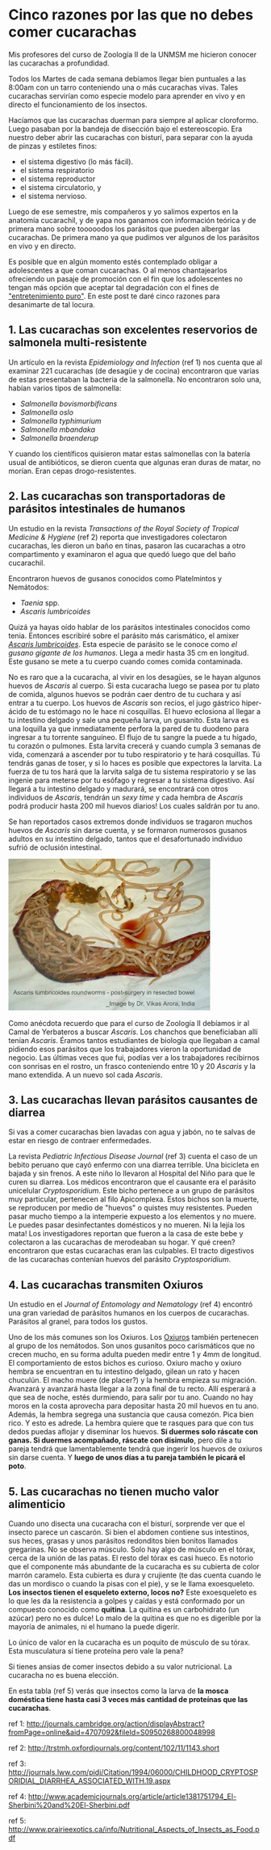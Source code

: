 # Cinco razones por las que no debes comer cucarachas


Mis profesores del curso de Zoología II de la UNMSM me hicieron conocer las
cucarachas a profundidad.

Todos los Martes de cada semana debíamos llegar bien puntuales a las 8:00am con
un tarro conteniendo una o más cucarachas vivas. Tales cucarachas servirían
como especie modelo para aprender en vivo y en directo el funcionamiento de los
insectos.

Hacíamos que las cucarachas duerman para siempre al aplicar cloroformo. 
Luego pasaban por la bandeja de disección bajo el estereoscopio.
Era nuestro deber abrir las cucarachas con bisturí, para separar con la ayuda
de  pinzas y estiletes finos:

* el sistema digestivo (lo más fácil).
* el sistema respiratorio
* el sistema reproductor
* el sistema circulatorio, y
* el sistema nervioso.

Luego de ese semestre, mis compañeros y yo salimos expertos en la anatomía
cucarachil, y de yapa nos ganamos con información teórica y de primera mano
sobre tooooodos los parásitos que pueden albergar las cucarachas. De primera
mano ya que pudimos ver algunos de los parásitos en vivo y en directo.

Es posible que en algún momento estés contemplado obligar a adolescentes a que
coman cucarachas. O al menos chantajearlos ofreciendo un pasaje de promoción
con el fin que los adolescentes no tengan más opción que aceptar tal
degradación con el fines de ["entretenimiento puro"](http://peru21.pe/espectaculos/adolgo-aguilar-que-escolares-coman-cucarachas-no-me-parece-nada-grave-2214860?href=hdestaque4).
En este post te daré cinco razones para desanimarte de tal locura.

## 1. Las cucarachas son excelentes reservorios de salmonela multi-resistente
Un artículo en la revista *Epidemiology and Infection* (ref 1) nos cuenta que
al examinar 221 cucarachas (de desagüe y de cocina) encontraron que varias de
estas presentaban la bacteria de la salmonella. No encontraron solo una, habían
varios tipos de salmonella:

* *Salmonella bovismorbificans*
* *Salmonella oslo*
* *Salmonella typhimurium*
* *Salmonella mbandaka*
* *Salmonella braenderup*

Y cuando los científicos quisieron matar estas salmonellas con la batería usual
de antibióticos, se dieron cuenta que algunas eran duras de matar, no morían.
Eran cepas drogo-resistentes.

## 2. Las cucarachas son transportadoras de parásitos intestinales de humanos

Un estudio en la revista *Transactions of the Royal Society of Tropical
Medicine & Hygiene* (ref 2) reporta que investigadores colectaron cucarachas, les
dieron un baño en tinas, pasaron las cucarachas a otro compartimento y
examinaron el agua que quedó luego que del baño cucarachil.

Encontraron huevos de gusanos conocidos como Platelmintos y Nemátodos:

* *Taenia* spp.
* *Ascaris lumbricoides*

Quizá ya hayas oído hablar de los parásitos intestinales conocidos como tenia.
Entonces escribiré sobre el parásito más carismático, el amixer
[*Ascaris lumbricoides*](http://en.wikipedia.org/wiki/Ascaris_lumbricoides).
Esta especie de parásito se le conoce como *el gusano gigante de los humanos*.
Llega a medir hasta 35 cm en longitud. Este gusano se mete a tu cuerpo cuando
comes comida contaminada. 

No es raro que a la cucaracha, al vivir en los desagües,
se le hayan algunos huevos de *Ascaris* al cuerpo. Si esta
cucaracha luego se pasea por tu plato de comida, algunos huevos se podrán caer
dentro de tu cuchara y  así entrar a tu cuerpo.
Los huevos de *Ascaris* son recios, el jugo gástrico hiper-ácido de tu estómago
no le hace ni cosquillas.
El huevo eclosiona al llegar a tu intestino delgado y sale una pequeña larva,
   un gusanito. Esta larva es una loquilla ya que inmediatamente perfora la
   pared de tu duodeno para ingresar a tu torrente sanguíneo. El flujo de tu
   sangre la puede a tu hígado, tu corazón o pulmones.
Esta larvita crecerá y cuando cumpla 3 semanas de vida, comenzará a ascender
por tu tubo respiratorio y te hará cosquillas. Tú tendrás ganas de toser, y si
lo haces es posible que expectores la larvita. La fuerza de tu tos hará que la
larvita salga de tu sistema respiratorio y se las ingenie para
meterse por tu esófago y regresar a tu sistema digestivo. Así llegará a tu
intestino delgado y madurará, se encontrará con otros individuos de *Ascaris*,
           tendrán un *sexy time* y cada hembra de *Ascaris* podrá producir
           hasta 200 mil huevos diarios! Los cuales saldrán por tu ano. 

Se han reportados casos extremos donde individuos se tragaron muchos huevos de
*Ascaris* sin darse cuenta, y se formaron numerosos gusanos adultos en su
intestino delgado, tantos que el desafortunado individuo sufrió de oclusión intestinal.

![Un intestino con demasiados *Ascaris*](images/2015-03-22_ascariasis.jpg)

Como anécdota recuerdo que para el curso de Zoología II debíamos ir al Camal de
Yerbateros a buscar *Ascaris*. Los chanchos que beneficiaban allí tenían
*Ascaris*. Éramos tantos estudiantes de biología que llegaban a camal pidiendo
esos parásitos que los trabajadores vieron la oportunidad de negocio.
Las últimas veces que fui, podías ver a los trabajadores recibirnos con
sonrisas en el rostro, un frasco conteniendo entre 10 y 20 *Ascaris* y la mano
extendida. A un nuevo sol cada *Ascaris*.

## 3. Las cucarachas llevan parásitos causantes de diarrea

Si vas a comer cucarachas bien lavadas con agua y jabón, no te salvas de estar
en riesgo de contraer enfermedades.

La revista *Pediatric Infectious Disease Journal* (ref 3) 
    cuenta el caso de un bebito
peruano que cayó enfermo con una diarrea terrible. Una bicicleta en bajada y
sin frenos. A este niño lo llevaron al Hospital del Niño para que le curen su
diarrea.
Los médicos encontraron que el causante era el parásito unicelular 
*Cryptosporidium*. Este bicho pertenece a un grupo de parásitos muy particular,
pertenecen  al filo Apicomplexa. 
   Estos bichos son la muerte, se reproducen por medio de "huevos" o quistes
   muy resistentes.
   Pueden pasar mucho tiempo a la intemperie expuesto a los elementos y no
   muere. Le puedes pasar desinfectantes domésticos y no mueren. Ni la lejía
   los mata!
Los investigadores reportan que fueron a la casa de este bebe y colectaron a
las cucarachas de merodeaban su hogar. Y qué creen? encontraron que estas
cucarachas eran las culpables. El tracto digestivos de las cucarachas
contenían huevos del parásito *Cryptosporidium*.

## 4. Las cucarachas transmiten Oxiuros
Un estudio en el *Journal of Entomology and Nematology* (ref 4) encontró una gran variedad de parásitos humanos en los cuerpos de
cucarachas. Parásitos al granel, para todos los gustos.

Uno de los más comunes son los Oxiuros.
Los [Oxiuros](http://es.wikipedia.org/wiki/Enterobius) también pertenecen al
grupo de los nemátodos. Son unos gusanitos poco carismáticos que no crecen
mucho, en su forma adulta pueden medir entre 1 y 4mm de longitud.
El comportamiento de estos bichos es curioso. Oxiuro macho y oxiuro hembra se
encuentran en tu intestino delgado, gilean un rato y hacen chuculún. El macho
muere (de placer?) y la hembra empieza su migración. Avanzará y avanzará hasta
llegar a la zona final de tu recto. Allí esperará a que sea de noche, estés
durmiendo, para salir por tu ano. Cuando no hay moros en la costa aprovecha
para depositar hasta 20 mil huevos en tu ano. 
Además, la hembra segrega una sustancia que causa comezón. 
Pica bien rico. Y esto es adrede. La hembra quiere que te rasques para que con
tus dedos puedas aflojar y diseminar los huevos.
**Si duermes solo ráscate con ganas. Si duermes acompañado, ráscate con
disimulo**,
   pero dile a tu pareja tendrá que lamentablemente tendrá que 
ingerir los huevos de oxiuros sin darse cuenta. Y **luego de unos días a
tu pareja también le picará el poto**.

## 5. Las cucarachas no tienen mucho valor alimenticio
Cuando uno disecta una cucaracha con el bisturí, sorprende ver que el insecto
parece un cascarón. Si bien el abdomen contiene sus intestinos, sus heces,
grasas y unos parásitos redonditos bien bonitos llamados gregarinas. No se
observa músculo.
Solo hay algo de músculo en el tórax, cerca de la unión de las patas. El resto
del tórax es casi hueco. 
Es notorio que el componente más abundante de la cucaracha es su cubierta de
color marrón caramelo. Esta cubierta es dura y crujiente (te das cuenta cuando
        le das un mordisco o cuando la pisas con el pie), y se le llama
exoesqueleto.
**Los insectos tienen el esqueleto externo, locos no?**
Este exoesqueleto es lo que les da la resistencia a golpes y caídas y está
conformado por un compuesto conocido como **quitina**. La quitina es un
carbohidrato (un azúcar) pero no es dulce! Lo malo de la quitina es que no es
digerible por la mayoría de animales, ni el humano la puede digerir.

Lo único de valor en la cucaracha es un poquito de músculo de su tórax. Esta
musculatura sí tiene proteína pero vale la pena?

Si tienes ansias de comer insectos debido a su valor nutricional. La cucaracha
no es buena elección.

En esta tabla (ref 5) verás que insectos como la larva de **la 
mosca doméstica tiene
hasta casi 3 veces más cantidad de proteínas que las cucarachas**.

ref 1: http://journals.cambridge.org/action/displayAbstract?fromPage=online&aid=4707092&fileId=S0950268800048998

ref 2: http://trstmh.oxfordjournals.org/content/102/11/1143.short

ref 3: http://journals.lww.com/pidj/Citation/1994/06000/CHILDHOOD_CRYPTOSPORIDIAL_DIARRHEA_ASSOCIATED_WITH.19.aspx

ref 4: http://www.academicjournals.org/article/article1381751794_El-Sherbini%20and%20El-Sherbini.pdf

ref 5: http://www.prairieexotics.ca/info/Nutritional_Aspects_of_Insects_as_Food.pdf
